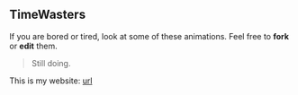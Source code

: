 ## TimeWasters

If you are bored or tired, look at some of these animations.
Feel free to **fork** or **edit** them.

> Still doing.

This is my website: [url](https://www.larryme.vercel.app)
